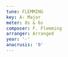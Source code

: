 ```yaml
---
tune: FLEMMING
key: A♭ Major
meter: 8s & 6s
composer: F. Flemming
arranger: Arranged
year: '-'
anacrusis: '0'
---
```


